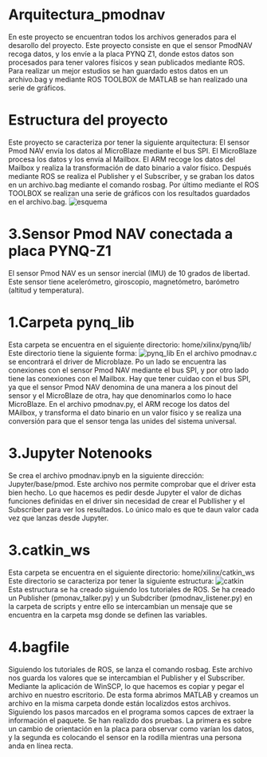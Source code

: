 # Arquitectura_pmodnav
<em>  </em>
En este proyecto se encuentran todos los archivos generados para el desarollo del proyecto. 
Este proyecto consiste en que el sensor PmodNAV recoga datos, y los envíe a la placa PYNQ Z1, donde estos datos son procesados para tener valores físicos y sean publicados mediante ROS. 
Para realizar un mejor estudios se han guardado estos datos en un archivo.bag y mediante ROS TOOLBOX de MATLAB se han realizado una serie de gráficos.

# Estructura del proyecto
<em>  </em>
Este proyecto se caracteriza por tener la siguiente arquitectura:
El sensor Pmod NAV envía los datos al MicroBlaze mediante el bus SPI. El MicroBlaze procesa los datos y los envía al Mailbox.
El ARM recoge los datos del Mailbox y realiza la transformación de dato binario a valor físico. Después mediante ROS se realiza el Publisher y el Subscriber, 
y se graban los datos en un archivo.bag mediante el comando rosbag.
Por último mediante el ROS TOOLBOX se realizan una serie de gráficos con los resultados guardados en el archivo.bag.
![esquema](https://user-images.githubusercontent.com/115508916/195158527-ca51a97f-a34b-410f-ba8c-59f01131109f.png)

# 3.Sensor Pmod NAV conectada a placa PYNQ-Z1
<em>  </em>
El sensor Pmod NAV es un sensor inercial (IMU) de 10 grados de libertad. Este sensor tiene acelerómetro, giroscopio, magnetómetro, barómetro (altitud y temperatura).




# 1.Carpeta pynq_lib
<em>  </em>
Esta carpeta se encuentra en el siguiente directorio: home/xilinx/pynq/lib/ 
Este directorio tiene la siguiente forma:
![pynq_lib](https://user-images.githubusercontent.com/115508916/195156110-2b92d5d6-445b-4ff7-9b38-164aad36ccd4.png)
En el archivo pmodnav.c se encontrará el driver de Microblaze. Po un lado se encuentra las conexiones con el sensor Pmod NAV mediante el bus SPI,
y por otro lado tiene las conexiones con el Mailbox.
Hay que tener cuidao con el bus SPI, ya que el sensor Pmod NAV denomina de una manera a los pinout del sensor y el MicroBlaze de otra, hay que denominarlos como
lo hace MicroBlaze.
En el archivo pmodnav.py, el ARM recoge los datos del MAilbox, y transforma el dato binario en un valor físico y se realiza una conversión para que el sensor tenga las 
unides del sistema universal.

# 3.Jupyter Notenooks
<em>  </em>
Se crea el archivo pmodnav.ipnyb en la siguiente dirección: Jupyter/base/pmod. Este archivo nos permite comprobar que el driver esta bien hecho. Lo que hacemos es
pedir desde Jupyter el valor de dichas funciones definidas en el driver sin necesidad de crear el Publlisher y el Subscriber para ver los resultados.
Lo único malo es que te daun valor cada vez que lanzas desde Jupyter.

# 3.catkin_ws
<em>  </em>
Esta carpeta se encuentra en el siguiente directorio: home/xilinx/catkin_ws
Este directorio se caracteriza por tener la siguiente estructura:
![catkin](https://user-images.githubusercontent.com/115508916/195159216-8d6e3ab8-c846-408b-a3b6-66a95bae8dd4.png)
Esta estructura se ha creado siguiendo los tutoriales de ROS. Se ha creado un Publisher (pmonav_talker.py) y un Subdcriber (pmodnav_listener.py) en la carpeta de scripts
y entre ello se intercambian un mensaje que se encuentra en la carpeta msg donde se definen las variables.

# 4.bagfile
<em>  </em>
Siguiendo los tutoriales de ROS, se lanza el comando rosbag. Este archivo nos guarda los valores que se intercambian el Publisher y el Subscriber.
Mediante la aplicación de WinSCP, lo que hacemos es copiar y pegar el archivo en nuestro escritorio. De esta forma abrimos MATLAB y creamos un archivo en la misma carpeta
donde están localizdos estos archivos. Siguiendo los pasos marcados en el programa somos capces de extraer la información el paquete. Se han realizdo dos pruebas.
La primera es sobre un cambio de orientación en la placa para observar como varían los datos, y la segunda es colocando el sensor en la rodilla mientras una persona
anda en línea recta.
